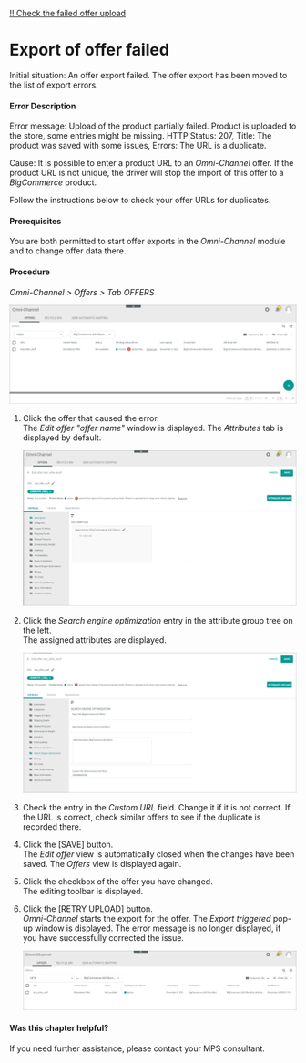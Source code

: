 [!! Check the failed offer upload](../../Channels/Operation/03_CheckOfferUpload.md#check-the-failed-offer-uploads)


# Export of offer failed

Initial situation: An offer export failed. The offer export has been moved to the list of export errors.  

#### Error Description

Error message: Upload of the product partially failed. Product is uploaded to the store, some entries might be missing. HTTP Status: 207, Title: The product was saved with some issues, Errors: The URL is a duplicate.

Cause: It is possible to enter a product URL to an *Omni-Channel* offer. If the product URL is not unique, the driver will stop the import of this offer to a *BigCommerce* product.  


Follow the instructions below to check your offer URLs for duplicates.

#### Prerequisites

You are both permitted to start offer exports in the *Omni-Channel* module and to change offer data there.

#### Procedure

*Omni-Channel > Offers > Tab OFFERS* 

![Offers](../../Assets/Screenshots/Channels/Settings/Connections/BigCommerce/TroubleOffers.png "[Offers]")

1. Click the offer that caused the error.   
   The *Edit offer "offer name"* window is displayed. The *Attributes* tab is displayed by default. 

   ![Edit offer](../../Assets/Screenshots/Channels/Settings/Connections/BigCommerce/TroubleEditOffer.png "[Edit offer]")

2. Click the *Search engine optimization* entry in the attribute group tree on the left.   
  The assigned attributes are displayed.

   ![Edit offer](../../Assets/Screenshots/Channels/Settings/Connections/BigCommerce/TroubleSearchEngineOp.png "[Edit offer]")

3. Check the entry in the *Custom URL* field. Change it if it is not correct. If the URL is correct, check similar offers to see if the duplicate is recorded there.

4. Click the [SAVE] button.  
    The *Edit offer* view is automatically closed when the changes have been saved. The *Offers* view is displayed again.

5. Click the checkbox of the offer you have changed.   
   The editing toolbar is displayed.

6. Click the [RETRY UPLOAD] button.   
    *Omni-Channel* starts the export for the offer. 
      The *Export triggered* pop-up window is displayed. The error message is no longer displayed, if you have successfully corrected the issue.  

     ![Edit offer](../../Assets/Screenshots/Channels/Settings/Connections/BigCommerce/TroubleSearchEngineFinished.png "[Edit offer]")


#### Was this chapter helpful?
If you need further assistance, please contact your MPS consultant.
   
   


